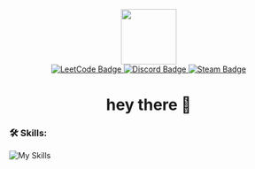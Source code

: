 <div id="header" align="center">
  <img src="https://user-images.githubusercontent.com/74038190/216654116-d0e8d227-7977-4edc-8d36-63461bda9503.gif" width="100"/>
<div id="badges">
  <a href="https://leetcode.com/kotivas">
    <img src="https://img.shields.io/badge/LeetCode-000000?style=for-the-badge&logo=LeetCode&logoColor=#d16c06" alt="LeetCode Badge"/>
  </a>
  <a href="https://discordapp.com/users/kotivas">
    <img src="https://img.shields.io/badge/Discord-%235865F2.svg?style=for-the-badge&logo=discord&logoColor=white" alt="Discord Badge"/>
  </a>
  <a href="https://steamcommunity.com/id/kotivase/">
    <img src="https://img.shields.io/badge/steam-%23000000.svg?style=for-the-badge&logo=steam&logoColor=white" alt="Steam Badge"/>
  </a>
</div>
<h1>
  hey there 👋
  <width="30px"/>
</h1>
</div>

### :hammer_and_wrench: Skills:
![My Skills](https://skillicons.dev/icons?i=cpp,vscode,bash,python)
